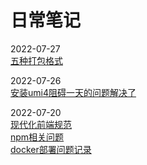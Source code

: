 # 日常笔记

2022-07-27   
[五种打包格式](%E4%BA%94%E7%A7%8D%E6%89%93%E5%8C%85%E6%A0%BC%E5%BC%8F.md)   

2022-07-26  
[安装umi4阻碍一天的问题解决了](%E5%AE%89%E8%A3%85umi4%E9%98%BB%E7%A2%8D%E4%B8%80%E5%A4%A9%E7%9A%84%E9%97%AE%E9%A2%98%E8%A7%A3%E5%86%B3%E4%BA%86.md)  
  
2022-07-20  
[现代化前端规范](%E7%8E%B0%E4%BB%A3%E5%8C%96%E5%89%8D%E7%AB%AF%E8%A7%84%E8%8C%83.md)   
[npm相关问题](npm%E7%9B%B8%E5%85%B3%E9%97%AE%E9%A2%98.md)    
[docker部署问题记录](docker%E9%83%A8%E7%BD%B2%E9%97%AE%E9%A2%98%E8%AE%B0%E5%BD%95.md)  